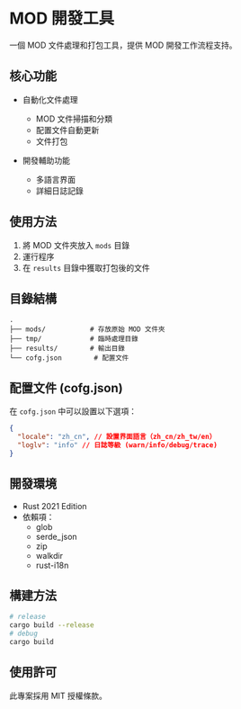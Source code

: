 # MOD 開發工具

一個 MOD 文件處理和打包工具，提供 MOD 開發工作流程支持。

## 核心功能

- 自動化文件處理

  - MOD 文件掃描和分類
  - 配置文件自動更新
  - 文件打包

- 開發輔助功能
  - 多語言界面
  - 詳細日誌記錄

## 使用方法

1. 將 MOD 文件夾放入 `mods` 目錄
2. 運行程序
3. 在 `results` 目錄中獲取打包後的文件

## 目錄結構

```dir
.
├── mods/           # 存放原始 MOD 文件夾
├── tmp/            # 臨時處理目錄
├── results/        # 輸出目錄
└── cofg.json        # 配置文件
```

## 配置文件 (cofg.json)

在 `cofg.json` 中可以設置以下選項：

```json
{
  "locale": "zh_cn", // 設置界面語言（zh_cn/zh_tw/en）
  "loglv": "info" // 日誌等級 (warn/info/debug/trace)
}
```

## 開發環境

- Rust 2021 Edition
- 依賴項：
  - glob
  - serde_json
  - zip
  - walkdir
  - rust-i18n

## 構建方法

```bash
# release
cargo build --release
# debug
cargo build
```

## 使用許可

此專案採用 MIT 授權條款。
